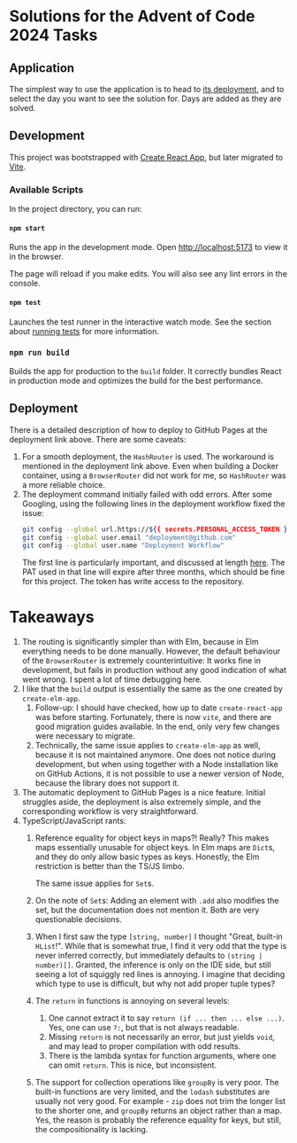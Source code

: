 # Solutions for the Advent of Code 2024 Tasks

## Application

The simplest way to use the application is to head
to [its deployment](https://nikitadanilenko.github.io/advent-of-code-2024),
and to select the day you want to see the solution for.
Days are added as they are solved.

## Development

This project was bootstrapped with [Create React App](https://github.com/facebook/create-react-app),
but later migrated to [Vite](https://vitejs.dev/).

### Available Scripts

In the project directory, you can run:

#### `npm start`

Runs the app in the development mode.
Open [http://localhost:5173](http://localhost:5173) to view it in the browser.

The page will reload if you make edits.
You will also see any lint errors in the console.

#### `npm test`

Launches the test runner in the interactive watch mode.
See the section about [running tests](https://facebook.github.io/create-react-app/docs/running-tests) for more
information.

### `npm run build`

Builds the app for production to the `build` folder.
It correctly bundles React in production mode and optimizes the build for the best performance.

## Deployment

There is a detailed description of how to deploy to GitHub Pages at the deployment link above.
There are some caveats:

1. For a smooth deployment, the `HashRouter` is used.
   The workaround is mentioned in the deployment link above.
   Even when building a Docker container, using a `BrowserRouter` did not work for me,
   so `HashRouter` was a more reliable choice.
2. The deployment command initially failed with odd errors.
   After some Googling, using the following lines in the deployment workflow fixed the issue:
   ```bash
   git config --global url.https://${{ secrets.PERSONAL_ACCESS_TOKEN }}@github.com/.insteadOf https://github.com/
   git config --global user.email "deployment@github.com"
   git config --global user.name "Deployment Workflow"
   ```
   The first line is particularly important, and discussed at
   length [here](https://github.com/orgs/community/discussions/26580#discussioncomment-7147217).
   The PAT used in that line will expire after three months, which should be fine for this project.
   The token has write access to the repository.

# Takeaways

1. The routing is significantly simpler than with Elm, because in Elm everything needs to be done manually.
   However, the default behaviour of the `BrowserRouter` is extremely counterintuitive:
   It works fine in development, but fails in production without any good indication of what went wrong.
   I spent a lot of time debugging here.
2. I like that the `build` output is essentially the same as the one created by `create-elm-app`.
   1. Follow-up: I should have checked, how up to date `create-react-app` was before starting.
      Fortunately, there is now `vite`, and there are good migration guides available.
      In the end, only very few changes were necessary to migrate.
   2. Technically, the same issue applies to `create-elm-app` as well, because it is not maintained anymore.
      One does not notice during development, but when using together with a Node installation like on GitHub Actions,
      it is not possible to use a newer version of Node, because the library does not support it.
3. The automatic deployment to GitHub Pages is a nice feature.
   Initial struggles aside, the deployment is also extremely simple, and the corresponding workflow is very
   straightforward.
4. TypeScript/JavaScript rants:
   1. Reference equality for object keys in maps?! Really?
      This makes maps essentially unusable for object keys.
      In Elm maps are `Dict`s, and they do only allow basic types as keys.
      Honestly, the Elm restriction is better than the TS/JS limbo.

      The same issue applies for `Set`s.

   2. On the note of `Set`s: Adding an element with `.add` also modifies the set, but the documentation does not mention it.
      Both are very questionable decisions.
   3. When I first saw the type `[string, number]` I thought "Great, built-in `HList`!".
      While that is somewhat true, I find it very odd that the type is never inferred correctly,
      but immediately defaults to `(string | number)[]`.
      Granted, the inference is only on the IDE side, but still seeing a lot of squiggly red lines is annoying.
      I imagine that deciding which type to use is difficult, but why not add proper tuple types?
   4. The `return` in functions is annoying on several levels:
      1. One cannot extract it to say `return (if ... then ... else ...)`.
         Yes, one can use `?:`, but that is not always readable.
      2. Missing `return` is not necessarily an error, but just yields `void`,
         and may lead to proper compilation with odd results.
      3. There is the lambda syntax for function arguments, where one can omit `return`.
         This is nice, but inconsistent.
   5. The support for collection operations like `groupBy` is very poor.
      The built-in functions are very limited, and the `lodash` substitutes are usually not very good.
      For example - `zip` does not trim the longer list to the shorter one,
      and `groupBy` returns an object rather than a map.
      Yes, the reason is probably the reference equality for keys, but still, the compositionality is lacking.
